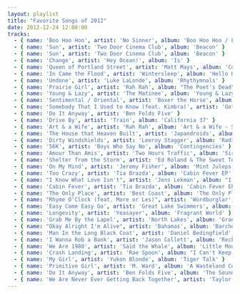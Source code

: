```yaml
---
layout: playlist
title: "Favorite Songs of 2012"
date: 2012-12-24 12:00:00
tracks:
  - { name: 'Boo Hoo Hoo', artist: 'No Sinner', album: 'Boo Hoo Hoo / Love Is A Madness 7"' }
  - { name: 'Sun', artist: 'Two Door Cinema Club', album: 'Beacon' }
  - { name: 'Sun', artist: 'Two Door Cinema Club', album: 'Beacon' }
  - { name: 'Change', artist: 'Hey Ocean!', album: 'Is' }
  - { name: 'Queen of Portland Street', artist: 'Matt Mays', album: 'Coyote' }
  - { name: 'In Came the Flood', artist: 'Wintersleep', album: 'Hello Hum' }
  - { name: 'Undone', artist: 'Luke LaLonde', album: 'Rhythymnals' }
  - { name: 'Prairie Girl', artist: 'Rah Rah', album: "The Poet's Dead" }
  - { name: 'Young & Lazy', artist: 'The Matinee', album: 'Young & Lazy - Single' }
  - { name: 'Sentimental / Oriental', artist: 'Boxer the Horse', album: 'French Residency' }
  - { name: 'Somebody That I Used to Know (feat. Kimbra)', artist: 'Gotye', album: 'Making Mirrors' }
  - { name: 'Do It Anyway', artist: 'Ben Folds Five' }
  - { name: 'Drive By', artist: 'Train', album: 'California 37' }
  - { name: 'Art & a Wife', artist: 'Rah Rah', album: 'Art & a Wife - Single' }
  - { name: 'The House that Heaven Built', artist: 'Japandroids', album: 'Celebration Rock' }
  - { name: 'Dirty Windshields', artist: 'Leeroy Stagger', album: 'Radiant Land' }
  - { name: '56K', artist: 'Boys Who Say No', album: 'Contingencies' }
  - { name: 'Amour Than Amis', artist: 'Two Hours Traffic', album: 'Siren Spell EP - EP' }
  - { name: 'Shelter from the Storm', artist: 'Ed Roland & The Sweet Tea Project', album: 'Chimes of Freedom - The Songs of Bob Dylan' }
  - { name: 'On My Mind', artist: 'Jeremy Fisher', album: 'Mint Juleps' }
  - { name: 'Too Crazy', artist: 'Tia Brazda', album: 'Cabin Fever EP' }
  - { name: "I Know What Love Isn't", artist: 'Jens Lekman', album: "I Know What Love Isn't" }
  - { name: 'Cabin Fever', artist: 'Tia Brazda', album: 'Cabin Fever EP' }
  - { name: 'The Only Place', artist: 'Best Coast', album: 'The Only Place' }
  - { name: "Rhyme O'Clock (feat. More or Les)", artist: 'Wordburglar', album: '3rdburglar' }
  - { name: 'Easy Come Easy Go', artist: 'Great Lake Swimmers', album: 'New Wild Everywhere' }
  - { name: 'Longevity', artist: 'Yeasayer', album: 'Fragrant World' }
  - { name: 'Grab Me By the Lapel', artist: 'North Lakes', album: 'Grand Prix' }
  - { name: "Okay Alright I'm Alive", artist: 'Bahamas', album: 'Barchords' }
  - { name: 'Man In the Long Black Coat', artist: 'Daniel Bedingfield', album: 'Chimes of Freedom - The Songs of Bob Dylan' }
  - { name: 'I Wanna Rob a Bank', artist: 'Jason Collett', album: 'Reckon' }
  - { name: 'We Are 1980', artist: 'Said the Whale', album: 'Little Mountain' }
  - { name: 'Crash Landing', artist: 'Rae Spoon', album: "I Can't Keep All of Our Secrets" }
  - { name: 'My Girl', artist: 'Yukon Blonde', album: 'Tiger Talk' }
  - { name: 'Primitive Girl', artist: 'M. Ward', album: 'A Wasteland Companion' }
  - { name: 'Do It Anyway', artist: 'Ben Folds Five', album: 'The Sound of the Life of the Mind' }
  - { name: 'We Are Never Ever Getting Back Together', artist: 'Taylor Swift', album: 'Red' }
---
```

